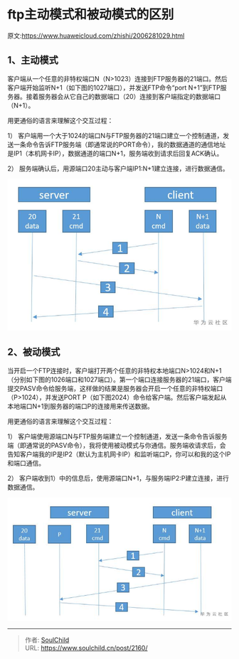 # ftp主动模式和被动模式的区别

<!--more-->
原文:https://www.huaweicloud.com/zhishi/2006281029.html
## 1、主动模式

客户端从一个任意的非特权端口N（N>1023）连接到FTP服务器的21端口。然后客户端开始监听N+1（如下图的1027端口），并发送FTP命令“port N+1”到FTP服务器。接着服务器会从它自己的数据端口（20）连接到客户端指定的数据端口（N+1）。

用更通俗的语言来理解这个交互过程：

1）  客户端用一个大于1024的端口N与FTP服务器的21端口建立一个控制通道，发送一条命令告诉FTP服务端（即通常说的PORT命令），我的数据通道的通信地址是IP1（本机网卡IP），数据通道的端口N+1，服务端收到请求后回复ACK确认。

2）  服务端确认后，用源端口20主动与客户端IP1:N+1建立连接，进行数据通信。

![71329-og9czewmrpo.png](images/4125802250.png "4125802250")

## 2、被动模式

当开启一个FTP连接时，客户端打开两个任意的非特权本地端口N>1024和N+1（分别如下图的1026端口和1027端口）。第一个端口连接服务器的21端口，客户端提交PASV命令给服务端，这样做的结果是服务器会开启一个任意的非特权端口（P>1024），并发送PORT P（如下图2024）命令给客户端。然后客户端发起从本地端口N+1到服务器的端口P的连接用来传送数据。

用更通俗的语言来理解这个交互过程：

1）  客户端使用源端口N与FTP服务端建立一个控制通道，发送一条命令告诉服务端（即通常说的PASV命令），我将使用被动模式与你通信。服务端收请求后，会告知客户端我的IP是IP2（默认为主机网卡IP）和监听端口P，你可以和我的这个IP和端口通信。

2）  客户端收到1）中的信息后，使用源端口N+1，与服务端IP2:P建立连接，进行数据通信。

![27657-e4fu5a5zgeh.png](images/2717120005.png "2717120005")


---

> 作者: [SoulChild](https://www.soulchild.cn)  
> URL: https://www.soulchild.cn/post/2160/  

